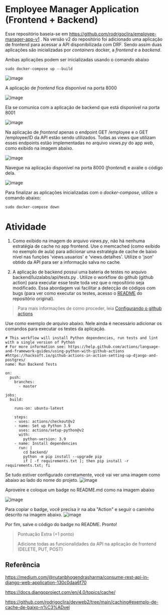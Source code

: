 # Employee Manager Application (Frontend + Backend)

Esse repositório baseia-se em https://github.com/rodrigoclira/employee-manager-app-v1 . Na versão v2 do repositório foi adicionado uma aplicação de frontend para acessar a API disponibilizada com DRF. Sendo assim duas aplicações são inicializadas por _containers_ docker, a _frontend_ e a _backend_.

Ambas aplicações podem ser inicializadas usando o comando abaixo
```
sudo docker-compose up --build
```


![image](https://user-images.githubusercontent.com/276077/174942615-b4e7e945-2d89-4c23-836e-9ab8931b5ed3.png)


A aplicação de _frontend_ fica disponível na porta 8000

![image](https://user-images.githubusercontent.com/276077/174942679-b3aa5eaa-ab51-4c51-aa21-36f55fb13a49.png)



Ela se comunica com a aplicação de backend que está disponível na porta 8001

![image](https://user-images.githubusercontent.com/276077/174942952-37e7e1f6-75b8-4db0-ba93-87933617a63e.png)


Na aplicação de _frontend_ apenas o endpoint GET /employee e o GET /employee/ID da API estão sendo utilizados. 
Todas as views que utilizam esses endpoints estão implementadas no arquivo _views.py_ do app _web_, como exibido na imagem abaixo.

![image](https://user-images.githubusercontent.com/276077/174943242-8d6cd8ff-691f-45bb-846e-0e029004bc00.png)

Navegue na aplicação disponível na porta 8000 (_frontend_) e avalie o código dela. 

![image](https://user-images.githubusercontent.com/276077/175022904-fbe4d379-0fc8-4ce0-8e5e-9d55171e1921.png)


Para finalizar as aplicações inicializadas com o _docker-compose_, utilize o comando abaixo:

```
sudo docker-compose down
```

# Atividade

1. Como exibido na imagem do arquivo _views.py_, não há nenhuma estratégia de cache no app frontend. 
Use o memcached (como exibido no exemplo de aula) para adicionar uma estratégia de cache de baixo nível nas funções 'views.usuarios' e 'views.detalhes'. 
Utilize o 'json' obtido da API para ser a informação salva no cache. 

2. A aplicação de backend possui uma bateria de testes no arquivo backend/luizalabs/api/tests.py . Utilize o workflow do github (github action) para executar esse teste toda vez que o repositório seja modificado. Essa abordagem vai facilitar a detecção de códigos com bugs (para ver como executar os testes, acesso o [README](https://github.com/rodrigoclira/employee-manager-app-v1) do repositório original). 
> Para mais informações de como proceder, leia [Configurando o github actions](https://cassiobotaro.dev/do_zero_a_implantacao/integracao/#configurando-o-github-actions)


Use como exemplo de arquivo abaixo. Nele ainda é necessário adicionar os comandos para executar os testes da aplicação. 

```
# This workflow will install Python dependencies, run tests and lint with a single version of Python
# For more information see: https://help.github.com/actions/language-and-framework-guides/using-python-with-github-actions
#https://hacksoft.io/github-actions-in-action-setting-up-django-and-postgres/
name: Run Backend Tests

on:
  push:
    branches:
      - master

jobs:
  build:

    runs-on: ubuntu-latest

    steps:
    - uses: actions/checkout@v2
    - name: Set up Python 3.9
      uses: actions/setup-python@v2
      with:
        python-version: 3.9
    - name: Install dependencies
      run: |
        cd backend/
        python -m pip install --upgrade pip
        if [ -f requirements.txt ]; then pip install -r requirements.txt; fi
```

Se tudo estiver configurado corretamente, você vai ver uma imagem como abaixo ao lado do nome do projeto. 
![image](https://user-images.githubusercontent.com/276077/174945420-25ece68f-3c74-4b62-86a9-fd996300e9ec.png)

Aproveire e coloque um badge no README.md como na imagem abaixo

![image](https://user-images.githubusercontent.com/276077/174945545-81e84dfc-c56a-42c8-a368-a8f72ef2f053.png)

Para copiar o badge, você precisa ir na aba "Action" e seguir o caminho descrito na imagem abaixo. 
![image](https://user-images.githubusercontent.com/276077/174945825-dbd8f6b4-5ddc-45b9-9761-16e3c1cdd64e.png)

Por fim, salve o código do badge no README. Pronto!

> Pontuação Extra (+1 ponto)
> 
> Adicione todas as funcionalidades da API na aplicação de frontend (DELETE, PUT, POST)

## Referência

https://medium.com/@nutanbhogendrasharma/consume-rest-api-in-django-web-application-130c0daa6f70

https://docs.djangoproject.com/en/4.0/topics/cache/

https://github.com/rodrigoclira/devweb2/tree/main/caching#exemplo-de-cache-de-baixo-n%C3%ADvel
